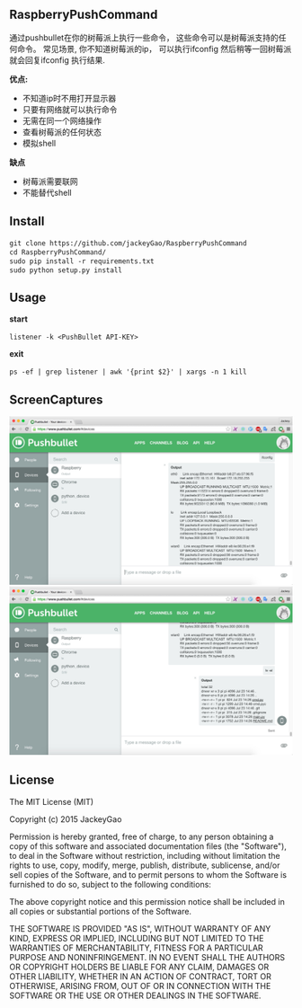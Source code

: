 ## RaspberryPushCommand


通过pushbullet在你的树莓派上执行一些命令， 这些命令可以是树莓派支持的任何命令。
常见场景, 你不知道树莓派的ip， 可以执行ifconfig 然后稍等一回树莓派就会回复ifconfig 执行结果.

**优点:**

* 不知道ip时不用打开显示器
* 只要有网络就可以执行命令
* 无需在同一个网络操作
* 查看树莓派的任何状态
* 模拟shell

**缺点**

* 树莓派需要联网
* 不能替代shell

## Install

```
git clone https://github.com/jackeyGao/RaspberryPushCommand
cd RaspberryPushCommand/
sudo pip install -r requirements.txt
sudo python setup.py install

```

## Usage


**start**

`listener -k <PushBullet API-KEY>`

**exit**

`ps -ef | grep listener | awk '{print $2}' | xargs -n 1 kill `


## ScreenCaptures

![](https://github.com/jackeyGao/RaspberryPushCommand/raw/master/ScreenCaptures/ScreenCapture-1.jpg)
![](https://github.com/jackeyGao/RaspberryPushCommand/raw/master/ScreenCaptures/ScreenCapture-2.jpg)



## License

The MIT License (MIT)

Copyright (c) 2015 JackeyGao

Permission is hereby granted, free of charge, to any person obtaining a copy
of this software and associated documentation files (the "Software"), to deal
in the Software without restriction, including without limitation the rights
to use, copy, modify, merge, publish, distribute, sublicense, and/or sell
copies of the Software, and to permit persons to whom the Software is
furnished to do so, subject to the following conditions:

The above copyright notice and this permission notice shall be included in all
copies or substantial portions of the Software.

THE SOFTWARE IS PROVIDED "AS IS", WITHOUT WARRANTY OF ANY KIND, EXPRESS OR
IMPLIED, INCLUDING BUT NOT LIMITED TO THE WARRANTIES OF MERCHANTABILITY,
FITNESS FOR A PARTICULAR PURPOSE AND NONINFRINGEMENT. IN NO EVENT SHALL THE
AUTHORS OR COPYRIGHT HOLDERS BE LIABLE FOR ANY CLAIM, DAMAGES OR OTHER
LIABILITY, WHETHER IN AN ACTION OF CONTRACT, TORT OR OTHERWISE, ARISING FROM,
OUT OF OR IN CONNECTION WITH THE SOFTWARE OR THE USE OR OTHER DEALINGS IN THE
SOFTWARE.


